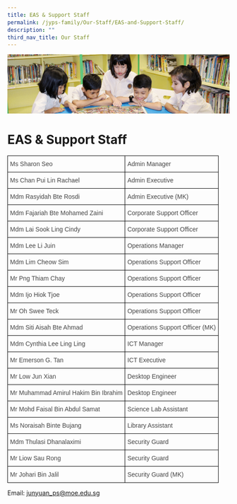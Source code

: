 ```yaml
---
title: EAS & Support Staff
permalink: /jyps-family/Our-Staff/EAS-and-Support-Staff/
description: ""
third_nav_title: Our Staff
---
```

![](/images/banner.gif)

EAS &amp; Support Staff
===================


<style type="text/css">
.tg  {border-collapse:collapse;border-spacing:0;}
.tg td{border-color:black;border-style:solid;border-width:1px;font-family:Arial, sans-serif;font-size:14px;
  overflow:hidden;padding:10px 5px;word-break:normal;}
.tg th{border-color:black;border-style:solid;border-width:1px;font-family:Arial, sans-serif;font-size:14px;
  font-weight:normal;overflow:hidden;padding:10px 5px;word-break:normal;}
.tg .tg-0lj4{color:#454545;text-align:left;vertical-align:middle}
</style>
<table class="tg">
<thead>
  <tr>
    <th class="tg-0lj4">Ms Sharon Seo</th>
    <th class="tg-0lj4"> Admin Manager</th>
  </tr>
</thead>
<tbody>

  <tr>
    <td class="tg-0lj4"> Ms Chan Pui Lin Rachael </td>
    <td class="tg-0lj4"> Admin Executive </td>
  </tr>
  <tr>
    <td class="tg-0lj4"> Mdm Rasyidah Bte Rosdi </td>
    <td class="tg-0lj4"> Admin Executive (MK)</td>
  </tr>
  <tr>
    <td class="tg-0lj4"> Mdm Fajariah Bte Mohamed Zaini   </td>
    <td class="tg-0lj4"> Corporate Support Officer </td>
  </tr>
  <tr>
    <td class="tg-0lj4"> Mdm Lai Sook Ling Cindy </td>
    <td class="tg-0lj4"> Corporate Support Officer </td>
  </tr>
  <tr>
    <td class="tg-0lj4"> Mdm Lee Li Juin</td>
    <td class="tg-0lj4"> Operations Manager </td>
  </tr>
  <tr>
    <td class="tg-0lj4"> Mdm Lim Cheow Sim</td>
    <td class="tg-0lj4"> Operations Support Officer </td>
  </tr>
  <tr>
    <td class="tg-0lj4"> Mr Png Thiam Chay <br></td>
    <td class="tg-0lj4"> Operations Support Officer <br></td>
  </tr>
  <tr>
    <td class="tg-0lj4"> Mdm Ijo Hiok Tjoe</td>
    <td class="tg-0lj4"> Operations Support Officer</td>
  </tr>
  <tr>
    <td class="tg-0lj4"> Mr Oh Swee Teck</td>
    <td class="tg-0lj4"> Operations Support Officer<br></td>
  </tr>
  <tr>
    <td class="tg-0lj4"> Mdm Siti Aisah Bte Ahmad <br></td>
    <td class="tg-0lj4"> Operations Support Officer (MK)<br></td>
  </tr>
  <tr>
    <td class="tg-0lj4"> Mdm Cynthia Lee Ling Ling </td>
    <td class="tg-0lj4"> ICT Manager<br></td>
  </tr>
  <tr>
    <td class="tg-0lj4"> Mr Emerson G. Tan</td>
    <td class="tg-0lj4"> ICT Executive</td>
  </tr>
  <tr>
    <td class="tg-0lj4"> Mr Low Jun Xian</td>
    <td class="tg-0lj4"> Desktop Engineer<br></td>
  </tr>
  <tr>
    <td class="tg-0lj4"> Mr Muhammad Amirul Hakim Bin Ibrahim </td>
    <td class="tg-0lj4"> Desktop Engineer</td>
  </tr>
  <tr>
    <td class="tg-0lj4"> Mr Mohd Faisal Bin Abdul Samat </td>
    <td class="tg-0lj4"> Science Lab Assistant</td>
  </tr>
  <tr>
    <td class="tg-0lj4"> Ms Noraisah Binte Bujang<br></td>
    <td class="tg-0lj4"> Library Assistant</td>
  </tr>
  <tr>
    <td class="tg-0lj4"> Mdm Thulasi Dhanalaximi</td>
    <td class="tg-0lj4"> Security Guard </td>
  </tr>
  <tr>
    <td class="tg-0lj4"> Mr Liow Sau Rong</td>
    <td class="tg-0lj4"> Security Guard</td>
  </tr>
  <tr>
    <td class="tg-0lj4"> Mr Johari Bin Jalil </td>
    <td class="tg-0lj4"> Security Guard (MK) </td>
  </tr>
</tbody>
</table>



Email:&nbsp;[junyuan\_ps@moe.edu.sg](mailto:junyuan_ps@moe.edu.sg)